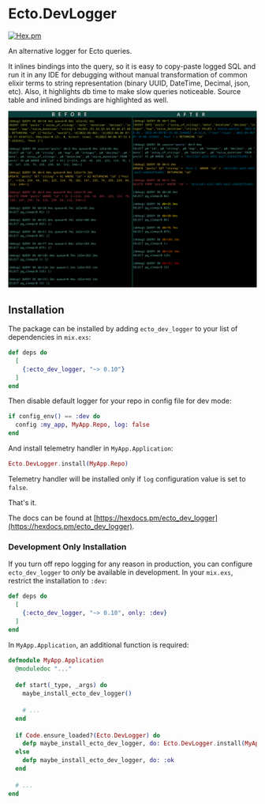 # Ecto.DevLogger

[![Hex.pm](https://img.shields.io/hexpm/v/ecto_dev_logger.svg)](https://hex.pm/packages/ecto_dev_logger)

An alternative logger for Ecto queries.

It inlines bindings into the query, so it is easy to copy-paste logged SQL and run it in any IDE for debugging without
manual transformation of common elixir terms to string representation (binary UUID, DateTime, Decimal, json, etc).
Also, it highlights db time to make slow queries noticeable. Source table and inlined bindings are highlighted as well.

![before and after](./assets/screenshot.png)


## Installation

The package can be installed by adding `ecto_dev_logger` to your list of dependencies in `mix.exs`:

```elixir
def deps do
  [
    {:ecto_dev_logger, "~> 0.10"}
  ]
end
```

Then disable default logger for your repo in config file for dev mode:
```elixir
if config_env() == :dev do
  config :my_app, MyApp.Repo, log: false
end
```
And install telemetry handler in `MyApp.Application`:
```elixir
Ecto.DevLogger.install(MyApp.Repo)
```
Telemetry handler will be installed only if `log` configuration value is set to `false`.

That's it.

The docs can be found at [https://hexdocs.pm/ecto_dev_logger](https://hexdocs.pm/ecto_dev_logger).

### Development Only Installation

If you turn off repo logging for any reason in production, you can configure `ecto_dev_logger` to *only* be available
in development. In your `mix.exs`, restrict the installation to `:dev`:

```elixir
def deps do
  [
    {:ecto_dev_logger, "~> 0.10", only: :dev}
  ]
end
```

In `MyApp.Application`, an additional function is required:

```elixir
defmodule MyApp.Application
  @moduledoc "..."

  def start(_type, _args) do
    maybe_install_ecto_dev_logger()

    # ...
  end

  if Code.ensure_loaded?(Ecto.DevLogger) do
    defp maybe_install_ecto_dev_logger, do: Ecto.DevLogger.install(MyApp.Repo)
  else
    defp maybe_install_ecto_dev_logger, do: :ok
  end

  # ...
end
```
